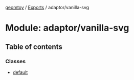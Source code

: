 [geomtoy](../README.md) / [Exports](../modules.md) / adaptor/vanilla-svg

# Module: adaptor/vanilla-svg

## Table of contents

### Classes

- [default](../classes/adaptor_vanilla_svg.default.md)
